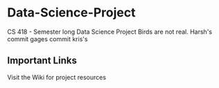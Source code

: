 # Data-Science-Project
CS 418 - Semester long Data Science Project
Birds are not real. 
Harsh's commit
gages commit
kris's

## Important Links
Visit the Wiki for project resources
